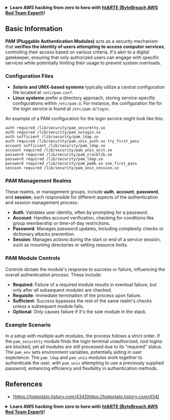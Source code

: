 

<details>

<summary><strong>Learn AWS hacking from zero to hero with</strong> <a href="https://training.khulnasoft.com/courses/arte"><strong>htARTE (ByteBreach AWS Red Team Expert)</strong></a><strong>!</strong></summary>

Other ways to support ByteBreach:

* If you want to see your **company advertised in ByteBreach** or **download ByteBreach in PDF** Check the [**SUBSCRIPTION PLANS**](https://github.com/sponsors/khulnasoft)!
* Get the [**official PEASS & ByteBreach swag**](https://peass.creator-spring.com)
* Discover [**The PEASS Family**](https://opensea.io/collection/the-peass-family), our collection of exclusive [**NFTs**](https://opensea.io/collection/the-peass-family)
* **Join the** 💬 [**Discord group**](https://discord.gg/hRep4RUj7f) or the [**telegram group**](https://t.me/peass) or **follow** us on **Twitter** 🐦 [**@bytebreach_live**](https://twitter.com/bytebreach_live)**.**
* **Share your hacking tricks by submitting PRs to the** [**ByteBreach**](https://github.com/khulnasoft/bytebreach) and [**ByteBreach Cloud**](https://github.com/khulnasoft/bytebreach-cloud) github repos.

</details>


## Basic Information

**PAM (Pluggable Authentication Modules)** acts as a security mechanism that **verifies the identity of users attempting to access computer services**, controlling their access based on various criteria. It's akin to a digital gatekeeper, ensuring that only authorized users can engage with specific services while potentially limiting their usage to prevent system overloads.

### Configuration Files

- **Solaris and UNIX-based systems** typically utilize a central configuration file located at `/etc/pam.conf`.
- **Linux systems** prefer a directory approach, storing service-specific configurations within `/etc/pam.d`. For instance, the configuration file for the login service is found at `/etc/pam.d/login`.

An example of a PAM configuration for the login service might look like this:

```text
auth required /lib/security/pam_securetty.so
auth required /lib/security/pam_nologin.so
auth sufficient /lib/security/pam_ldap.so
auth required /lib/security/pam_unix_auth.so try_first_pass
account sufficient /lib/security/pam_ldap.so
account required /lib/security/pam_unix_acct.so
password required /lib/security/pam_cracklib.so
password required /lib/security/pam_ldap.so
password required /lib/security/pam_pwdb.so use_first_pass
session required /lib/security/pam_unix_session.so
```

### **PAM Management Realms**

These realms, or management groups, include **auth**, **account**, **password**, and **session**, each responsible for different aspects of the authentication and session management process:

- **Auth**: Validates user identity, often by prompting for a password.
- **Account**: Handles account verification, checking for conditions like group membership or time-of-day restrictions.
- **Password**: Manages password updates, including complexity checks or dictionary attacks prevention.
- **Session**: Manages actions during the start or end of a service session, such as mounting directories or setting resource limits.

### **PAM Module Controls**

Controls dictate the module's response to success or failure, influencing the overall authentication process. These include:

- **Required**: Failure of a required module results in eventual failure, but only after all subsequent modules are checked.
- **Requisite**: Immediate termination of the process upon failure.
- **Sufficient**: Success bypasses the rest of the same realm's checks unless a subsequent module fails.
- **Optional**: Only causes failure if it's the sole module in the stack.

### Example Scenario

In a setup with multiple auth modules, the process follows a strict order. If the `pam_securetty` module finds the login terminal unauthorized, root logins are blocked, yet all modules are still processed due to its "required" status. The `pam_env` sets environment variables, potentially aiding in user experience. The `pam_ldap` and `pam_unix` modules work together to authenticate the user, with `pam_unix` attempting to use a previously supplied password, enhancing efficiency and flexibility in authentication methods.

## References
* [https://hotpotato.tistory.com/434](https://hotpotato.tistory.com/434)


<details>

<summary><strong>Learn AWS hacking from zero to hero with</strong> <a href="https://training.khulnasoft.com/courses/arte"><strong>htARTE (ByteBreach AWS Red Team Expert)</strong></a><strong>!</strong></summary>

Other ways to support ByteBreach:

* If you want to see your **company advertised in ByteBreach** or **download ByteBreach in PDF** Check the [**SUBSCRIPTION PLANS**](https://github.com/sponsors/khulnasoft)!
* Get the [**official PEASS & ByteBreach swag**](https://peass.creator-spring.com)
* Discover [**The PEASS Family**](https://opensea.io/collection/the-peass-family), our collection of exclusive [**NFTs**](https://opensea.io/collection/the-peass-family)
* **Join the** 💬 [**Discord group**](https://discord.gg/hRep4RUj7f) or the [**telegram group**](https://t.me/peass) or **follow** us on **Twitter** 🐦 [**@bytebreach_live**](https://twitter.com/bytebreach_live)**.**
* **Share your hacking tricks by submitting PRs to the** [**ByteBreach**](https://github.com/khulnasoft/bytebreach) and [**ByteBreach Cloud**](https://github.com/khulnasoft/bytebreach-cloud) github repos.

</details>


